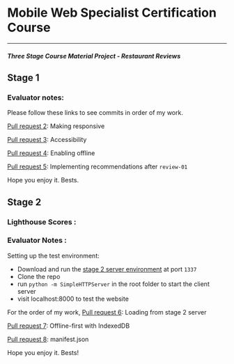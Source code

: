 # Mobile Web Specialist Certification Course
---
#### _Three Stage Course Material Project - Restaurant Reviews_

## Stage 1

### Evaluator notes:
Please follow these links to see commits in order of my work.

[Pull request 2](https://github.com/raveesh-me/mws-restaurant-stage-1/pull/2): Making responsive

[Pull request 3](https://github.com/raveesh-me/mws-restaurant-stage-1/pull/3): Accessibility

[Pull request 4](https://github.com/raveesh-me/mws-restaurant-stage-1/pull/4): Enabling offline

[Pull request 5](https://github.com/raveesh-me/mws-restaurant-stage-1/pull/5): Implementing recommendations after `review-01`

Hope you enjoy it.
Bests.


## Stage 2

### Lighthouse Scores :


### Evaluator Notes :

Setting up the test environment:
* Download and run the [stage 2 server environment](https://github.com/udacity/mws-restaurant-stage-2) at port `1337`
* Clone the repo
* run `python -m SimpleHTTPServer` in the root folder to start the client server
* visit localhost:8000 to test the website

For the order of my work, 
[Pull request 6](https://github.com/raveesh-me/mws-restaurant-stage-1/pull/6): Loading from stage 2 server

[Pull request 7](https://github.com/raveesh-me/mws-restaurant-stage-1/pull/7): Offline-first with IndexedDB

[Pull request 8](https://github.com/raveesh-me/mws-restaurant-stage-1/pull/8): manifest.json

Hope you enjoy it.
Bests!
